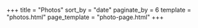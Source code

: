 +++
title = "Photos"
sort_by = "date"
paginate_by = 6
template = "photos.html"
page_template = "photo-page.html"
+++
